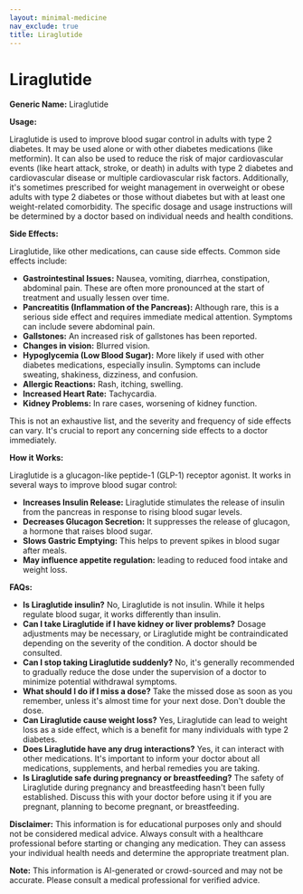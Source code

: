 ```yaml
---
layout: minimal-medicine
nav_exclude: true
title: Liraglutide
---
```


# Liraglutide

**Generic Name:** Liraglutide

**Usage:**

Liraglutide is used to improve blood sugar control in adults with type 2 diabetes.  It may be used alone or with other diabetes medications (like metformin).  It can also be used to reduce the risk of major cardiovascular events (like heart attack, stroke, or death) in adults with type 2 diabetes and cardiovascular disease or multiple cardiovascular risk factors.  Additionally,  it's sometimes prescribed for weight management in overweight or obese adults with type 2 diabetes or those without diabetes but with at least one weight-related comorbidity.  The specific dosage and usage instructions will be determined by a doctor based on individual needs and health conditions.


**Side Effects:**

Liraglutide, like other medications, can cause side effects.  Common side effects include:

* **Gastrointestinal Issues:** Nausea, vomiting, diarrhea, constipation, abdominal pain. These are often more pronounced at the start of treatment and usually lessen over time.
* **Pancreatitis (Inflammation of the Pancreas):** Although rare, this is a serious side effect and requires immediate medical attention. Symptoms can include severe abdominal pain.
* **Gallstones:** An increased risk of gallstones has been reported.
* **Changes in vision:** Blurred vision.
* **Hypoglycemia (Low Blood Sugar):** More likely if used with other diabetes medications, especially insulin.  Symptoms can include sweating, shakiness, dizziness, and confusion.
* **Allergic Reactions:** Rash, itching, swelling.
* **Increased Heart Rate:** Tachycardia.
* **Kidney Problems:** In rare cases, worsening of kidney function.

This is not an exhaustive list, and the severity and frequency of side effects can vary.  It's crucial to report any concerning side effects to a doctor immediately.


**How it Works:**

Liraglutide is a glucagon-like peptide-1 (GLP-1) receptor agonist.  It works in several ways to improve blood sugar control:

* **Increases Insulin Release:**  Liraglutide stimulates the release of insulin from the pancreas in response to rising blood sugar levels.
* **Decreases Glucagon Secretion:** It suppresses the release of glucagon, a hormone that raises blood sugar.
* **Slows Gastric Emptying:** This helps to prevent spikes in blood sugar after meals.
* **May influence appetite regulation:** leading to reduced food intake and weight loss.


**FAQs:**

* **Is Liraglutide insulin?** No, Liraglutide is not insulin.  While it helps regulate blood sugar, it works differently than insulin.
* **Can I take Liraglutide if I have kidney or liver problems?**  Dosage adjustments may be necessary, or Liraglutide might be contraindicated depending on the severity of the condition.  A doctor should be consulted.
* **Can I stop taking Liraglutide suddenly?** No, it's generally recommended to gradually reduce the dose under the supervision of a doctor to minimize potential withdrawal symptoms.
* **What should I do if I miss a dose?** Take the missed dose as soon as you remember, unless it's almost time for your next dose. Don't double the dose.
* **Can Liraglutide cause weight loss?** Yes, Liraglutide can lead to weight loss as a side effect, which is a benefit for many individuals with type 2 diabetes.
* **Does Liraglutide have any drug interactions?**  Yes, it can interact with other medications. It's important to inform your doctor about all medications, supplements, and herbal remedies you are taking.
* **Is Liraglutide safe during pregnancy or breastfeeding?**  The safety of Liraglutide during pregnancy and breastfeeding hasn't been fully established.  Discuss this with your doctor before using it if you are pregnant, planning to become pregnant, or breastfeeding.


**Disclaimer:** This information is for educational purposes only and should not be considered medical advice.  Always consult with a healthcare professional before starting or changing any medication.  They can assess your individual health needs and determine the appropriate treatment plan.


**Note:** This information is AI-generated or crowd-sourced and may not be accurate. Please consult a medical professional for verified advice.